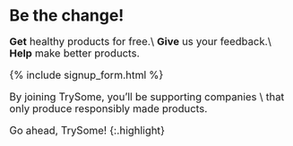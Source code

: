 # Be the change!
 
<font size=4>**Get** healthy products for free.\\
**Give** us your feedback.\\
**Help** make better products.

{% include signup_form.html %}

By joining TrySome, you’ll be supporting companies \\
that only produce responsibly made products.

Go ahead, TrySome!
{:.highlight}
